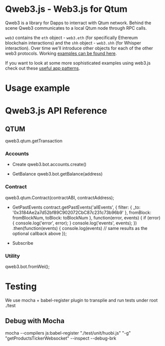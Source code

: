 # Qweb3.js - Web3.js for Qtum

Qweb3 is a library for Dapps to interract with Qtum network. Behind the scene Qweb3 communicates to a local Qtum node through RPC calls.

`web3` contains the `eth` object - `web3.eth` (for specifically Ethereum blockchain interactions) and the `shh` object - `web3.shh` (for Whisper interaction). Over time we'll introduce other objects for each of the other web3 protocols. Working  [examples can be found here](https://github.com/ethereum/web3.js/tree/master/example).

If you want to look at some more sophisticated examples using web3.js check out these [useful app patterns](https://github.com/ethereum/wiki/wiki/Useful-Ðapp-Patterns).

# Usage example


# Qweb3.js API Reference

## QTUM
qweb3.qtum.getTransaction

### Accounts

  * Create
	qweb3.bot.accounts.create()

  * GetBalance
	qweb3.bot.getBalance(address)

### Contract
qweb3.qtum.Contract(contractABI, contractAddress);

  * GetPastEvents
	contract.getPastEvents('allEvents', {
        filter: { _to: '0x3184Ae2a7d52bf89C902072CbC87c231c73b96b9'  }, 
        fromBlock: fromBlockNum,
        toBlock: toBlockNum
    }, function(error, events) {
        if (error) {
            console.log('error', error);
        }
        console.log('events', events);
    })
    .then(function(events) {
        console.log(events) // same results as the optional callback above
    });

  * Subscribe

### Utility
qweb3.bot.fromWei();


# Testing
We use mocha + babel-register plugin to transplie and run tests under root ./test

## Debug with Mocha
mocha --compilers js:babel-register "./test/unit/huobi.js" "-g" "getProductsTickerWebsocket" --inspect --debug-brk
